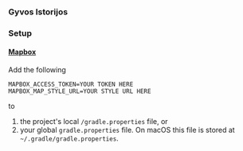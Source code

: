 ### Gyvos Istorijos

### Setup

#### [Mapbox][mapbox-studio]
Add the following

```
MAPBOX_ACCESS_TOKEN=YOUR TOKEN HERE
MAPBOX_MAP_STYLE_URL=YOUR STYLE URL HERE
```

to

1. the project's local `/gradle.properties` file, or
1. your global `gradle.properties` file. On macOS this file is stored at `~/.gradle/gradle.properties`.

[mapbox-studio]: https://www.mapbox.com/studio/